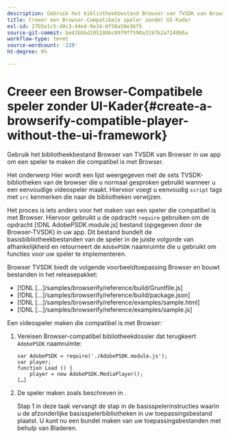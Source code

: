 ```yaml
---
description: Gebruik het bibliotheekbestand Browser van TVSDK van Browser in uw app om een speler te maken die compatibel is met Browser.
title: Creeer een Browser-Compatibele speler zonder UI-Kader
exl-id: 27b5e1c5-49c3-44e4-9e34-0f50a50e36f5
source-git-commit: be43bbbd1051886c8979ff590a3197b2a7249b6a
workflow-type: tm+mt
source-wordcount: '229'
ht-degree: 0%

---
```


# Creeer een Browser-Compatibele speler zonder UI-Kader{#create-a-browserify-compatible-player-without-the-ui-framework}

Gebruik het bibliotheekbestand Browser van TVSDK van Browser in uw app om een speler te maken die compatibel is met Browser.

Het onderwerp [](../../../browser-tvsdk-2.4/getting-started/c-psdk-browser-tvsdk-2.4-create-a-basic-player/t-psdk-browser-tvsdk-2.4-create-basic-player-tvsdk.md) Hier wordt een lijst weergegeven met de sets TVSDK-bibliotheken van de browser die u normaal gesproken gebruikt wanneer u een eenvoudige videospeler maakt. Hiervoor voegt u eenvoudig `script` tags met `src` kenmerken die naar de bibliotheken verwijzen.

Het proces is iets anders voor het maken van een speler die compatibel is met Browser. Hiervoor gebruikt u de opdracht `require` gebruiken om de opdracht [!DNL AdobePSDK.module.js] bestand (opgegeven door de Browser-TVSDK) in uw app. Dit bestand bundelt de basisbibliotheekbestanden van de speler in de juiste volgorde van afhankelijkheid en retourneert de `AdobePSDK` naamruimte die u gebruikt om functies voor uw speler te implementeren.

Browser TVSDK biedt de volgende voorbeeldtoepassing Browser en bouwt bestanden in het releasepakket:

* [!DNL [...]/samples/browserify/reference/build/Gruntfile.js]
* [!DNL [...]/samples/browserify/reference/build/package.json]
* [!DNL [...]/samples/browserify/reference/examples/sample.html]
* [!DNL [...]/samples/browserify/reference/examples/sample.js]

Een videospeler maken die compatibel is met Browser:

1. Vereisen Browser-compatibel bibliotheekdossier dat terugkeert `AdobePSDK` naamruimte:

   ```
   var AdobePSDK = require('./AdobePSDK.module.js'); 
   var player; 
   function Load () { 
       player = new AdobePSDK.MediaPlayer(); 
   […]
   ```

1. De speler maken zoals beschreven in [](../../../browser-tvsdk-2.4/getting-started/c-psdk-browser-tvsdk-2.4-create-a-basic-player/t-psdk-browser-tvsdk-2.4-create-basic-player-tvsdk.md).

   Stap 1 in deze taak vervangt de stap in de basisspelerinstructies waarin u de afzonderlijke basisspelerbibliotheken in uw toepassingsbestand plaatst.
U kunt nu een bundel maken van uw toepassingsbestanden met behulp van Bladeren.
